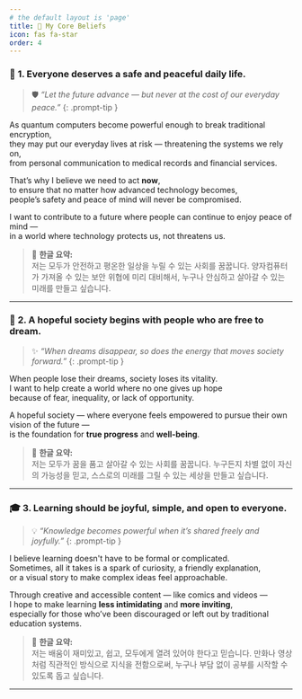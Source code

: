 ```yaml
---
# the default layout is 'page'
title: 🌟 My Core Beliefs
icon: fas fa-star
order: 4
---
```


### 🔐 **1. Everyone deserves a safe and peaceful daily life.**

> 🛡️ *“Let the future advance — but never at the cost of our everyday peace.”*
{: .prompt-tip }

As quantum computers become powerful enough to break traditional encryption,  
they may put our everyday lives at risk — threatening the systems we rely on,  
from personal communication to medical records and financial services.

That’s why I believe we need to act **now**,  
to ensure that no matter how advanced technology becomes,  
people’s safety and peace of mind will never be compromised.

I want to contribute to a future where people can continue to enjoy peace of mind —  
in a world where technology protects us, not threatens us.

> 📌 **한글 요약:**  
> 저는 모두가 안전하고 평온한 일상을 누릴 수 있는 사회를 꿈꿉니다. 양자컴퓨터가 가져올 수 있는 보안 위협에 미리 대비해서, 누구나 안심하고 살아갈 수 있는 미래를 만들고 싶습니다.

---

### 🌱 **2. A hopeful society begins with people who are free to dream.**

> ✨ *“When dreams disappear, so does the energy that moves society forward.”*
{: .prompt-tip }

When people lose their dreams, society loses its vitality.  
I want to help create a world where no one gives up hope  
because of fear, inequality, or lack of opportunity.

A hopeful society — where everyone feels empowered to pursue their own vision of the future —  
is the foundation for **true progress** and **well-being**.

> 📌 **한글 요약:**  
> 저는 모두가 꿈을 품고 살아갈 수 있는 사회를 꿈꿉니다. 누구든지 차별 없이 자신의 가능성을 믿고, 스스로의 미래를 그릴 수 있는 세상을 만들고 싶습니다.

---

### 🎓 **3. Learning should be joyful, simple, and open to everyone.**

> 💡 *“Knowledge becomes powerful when it’s shared freely and joyfully.”*
{: .prompt-tip }

I believe learning doesn't have to be formal or complicated.  
Sometimes, all it takes is a spark of curiosity, a friendly explanation,  
or a visual story to make complex ideas feel approachable.

Through creative and accessible content — like comics and videos —  
I hope to make learning **less intimidating** and **more inviting**,  
especially for those who’ve been discouraged or left out by traditional education systems.

> 📌 **한글 요약:**  
> 저는 배움이 재미있고, 쉽고, 모두에게 열려 있어야 한다고 믿습니다. 만화나 영상처럼 직관적인 방식으로 지식을 전함으로써, 누구나 부담 없이 공부를 시작할 수 있도록 돕고 싶습니다.

---